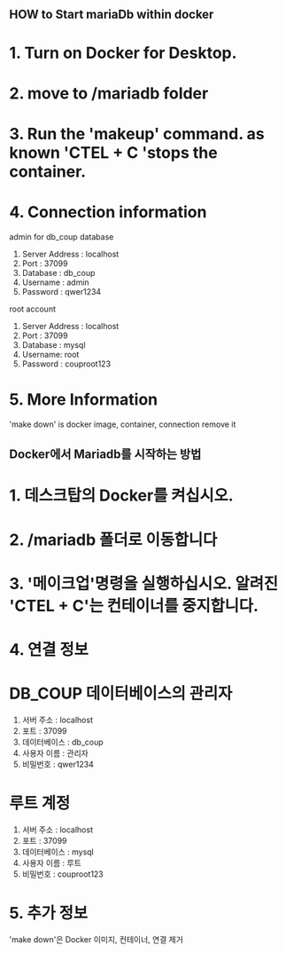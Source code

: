 ## HOW to Start mariaDb within docker

# 1. Turn on Docker for Desktop.

# 2. move to /mariadb folder

# 3. Run the 'makeup' command. as known 'CTEL + C 'stops the container.

# 4. Connection information

admin for db_coup database

1. Server Address : localhost
2. Port : 37099
3. Database : db_coup
4. Username : admin
5. Password : qwer1234

root account

1. Server Address : localhost
2. Port : 37099
3. Database : mysql
4. Username: root
5. Password : couproot123

# 5. More Information

'make down' is docker image, container, connection remove it

## Docker에서 Mariadb를 시작하는 방법

# 1. 데스크탑의 Docker를 켜십시오.

# 2. /mariadb 폴더로 이동합니다

# 3. '메이크업'명령을 실행하십시오. 알려진 'CTEL + C'는 컨테이너를 중지합니다.

# 4. 연결 정보

# DB_COUP 데이터베이스의 관리자

1. 서버 주소 : localhost
2. 포트 : 37099
3. 데이터베이스 : db_coup
4. 사용자 이름 : 관리자
5. 비밀번호 : qwer1234

# 루트 계정

1. 서버 주소 : localhost
2. 포트 : 37099
3. 데이터베이스 : mysql
4. 사용자 이름 : 루트
5. 비밀번호 : couproot123

# 5. 추가 정보

'make down'은 Docker 이미지, 컨테이너, 연결 제거

